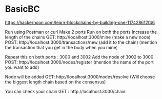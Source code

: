 # BasicBC

https://hackernoon.com/learn-blockchains-by-building-one-117428612f46

Run using Postman or curl
Make 2 ports
Run on both the ports
Increase the length of the chains
  GET: http://localhost:3000/mine (make a new node)
  POST: http://localhost:3000/transactions/new (add it to the chain) (mention the transaction that you get in the body when you mine)

Repeat this on both ports : 3000 and 3002
Add the node of 3002 to 3000
  POST: http://localhost:3000/nodes/register (mention the name of the port you want to add)
  
 Node will be added
    GET: http://localhost:3000/nodes/resolve  (Will choose the biggest length chain based on the consensus)
    
You can check your chain 
  GET : http://localhost:3000/chain
